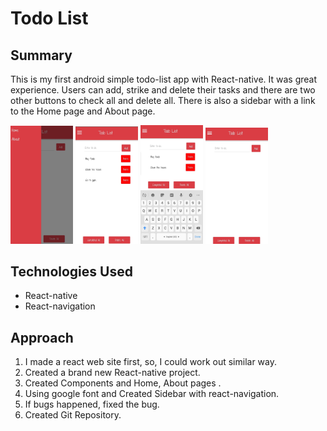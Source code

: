# Todo List

## Summary

This is my first android simple todo-list app with React-native. It was great experience. Users can add, strike and delete their tasks and there are two other buttons to check all and delete all. There is also a sidebar with a link to the Home page and About page.

<img src="https://github.com/lenaone/LS_todolist/blob/master/Images/todo-list.jpeg?raw=true" width="100" heigh="20"/>
<img src="https://github.com/lenaone/LS_todolist/blob/master/Images/todo-list(1).jpeg?raw=true" width="100" heigh="20"/>
<img src="https://github.com/lenaone/LS_todolist/blob/master/Images/todo-list(2).jpeg?raw=true" width="100" heigh="20"/>
<img src="https://github.com/lenaone/LS_todolist/blob/master/Images/todo-list(3).jpeg?raw=true" width="100" heigh="20"/>

## Technologies Used

- React-native
- React-navigation

## Approach

1. I made a react web site first, so, I could work out similar way.
2. Created a brand new React-native project.
3. Created Components and Home, About pages .
4. Using google font and Created Sidebar with react-navigation.
5. If bugs happened, fixed the bug.
6. Created Git Repository.
